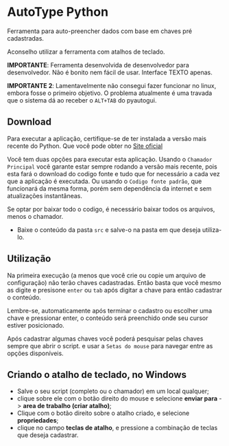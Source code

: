 # AutoType Python

Ferramenta para auto-preencher dados com base em chaves pré cadastradas.

Aconselho utilizar a ferramenta com atalhos de teclado.

**IMPORTANTE**: Ferramenta desenvolvida de desenvolvedor para desenvolvedor. Não é bonito nem fácil de usar. Interface TEXTO apenas.

**IMPORTANTE 2**: Lamentavelmente não consegui fazer funcionar no linux, embora fosse o primeiro objetivo. O problema atualmente é uma travada que o sistema dá ao receber o `ALT+TAB` do pyautogui.

## Download

Para executar a aplicação, certifique-se de ter instalada a versão mais recente do Python. Que você pode obter no [Site oficial](python.org)

Você tem duas opções para executar esta aplicação. Usando o `Chamador Principal` você garante estar sempre rodando a versão mais recente, pois esta fará o download do codigo fonte e tudo que for necessário a cada vez que a aplicação é executada.
Ou usando o `Codigo fonte padrão`, que funcionará da mesma forma, porém sem dependência da internet e sem atualizações instantâneas.

Se optar por baixar todo o codigo, é necessário baixar todos os arquivos, menos o chamador.

- Baixe o conteúdo da pasta `src` e salve-o na pasta em que deseja utiliza-lo.

## Utilização

Na primeira execução (a menos que você crie ou copie um arquivo de configuração) não terão chaves cadastradas. Então basta que você mesmo as digite e presisone `enter` ou `tab` após digitar a chave para então cadastrar o conteúdo.

Lembre-se, automaticamente após terminar o cadastro ou escolher uma chave e pressionar enter, o conteúdo será preenchido onde seu cursor estiver posicionado.

Após cadastrar algumas chaves você poderá pesquisar pelas chaves sempre que abrir o script. e usar a `Setas do mouse` para navegar entre as opções disponíveis.

## Criando o atalho de teclado, no Windows

- Salve o seu script (completo ou o chamador) em um local qualquer;
- clique sobre ele com o botão direito do mouse e selecione **enviar para** -> **area de trabalho (criar atalho)**;
- Clique com o botão direito sobre o atalho criado, e selecione **propriedades**;
- clique no campo **teclas de atalho**, e pressione a combinação de teclas que deseja cadastrar.
